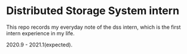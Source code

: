 # Distributed Storage System intern

This repo records my everyday note of the dss intern, which is the first intern experience in my life.

2020.9 - 2021.1(expected).
